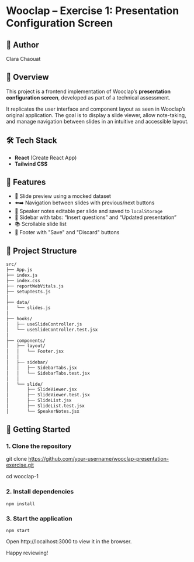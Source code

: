 # Wooclap – Exercise 1: Presentation Configuration Screen

## 👤 Author

Clara Chaouat

## 📘 Overview

This project is a frontend implementation of Wooclap’s **presentation configuration screen**, developed as part of a technical assessment.

It replicates the user interface and component layout as seen in Wooclap’s original application.
The goal is to display a slide viewer, allow note-taking, and manage navigation between slides in an intuitive and accessible layout.

## 🛠 Tech Stack

- **React** (Create React App)
- **Tailwind CSS**

## 🧩 Features

- 📄 Slide preview using a mocked dataset
- ⬅️➡️ Navigation between slides with previous/next buttons
- 📝 Speaker notes editable per slide and saved to `localStorage`
- 🧭 Sidebar with tabs: “Insert questions” and “Updated presentation”
- 📚 Scrollable slide list
- 💾 Footer with "Save" and "Discard" buttons

## 📁 Project Structure

```txt
src/
├── App.js
├── index.js
├── index.css
├── reportWebVitals.js
├── setupTests.js
│
├── data/
│   └── slides.js
│
├── hooks/
│   ├── useSlideController.js
│   └── useSlideController.test.jsx
│
├── components/
│   ├── layout/
│   │   └── Footer.jsx
│   │
│   ├── sidebar/
│   │   ├── SidebarTabs.jsx
│   │   └── SidebarTabs.test.jsx
│   │
│   └── slide/
│       ├── SlideViewer.jsx
│       ├── SlideViewer.test.jsx
│       ├── SlideList.jsx
│       ├── SlideList.test.jsx
│       └── SpeakerNotes.jsx
```

## 🚀 Getting Started

### 1. Clone the repository

git clone https://github.com/your-username/wooclap-presentation-exercise.git

cd wooclap-1

### 2. Install dependencies

`npm install`

### 3. Start the application

`npm start`

Open http://localhost:3000 to view it in the browser.

Happy reviewing!
